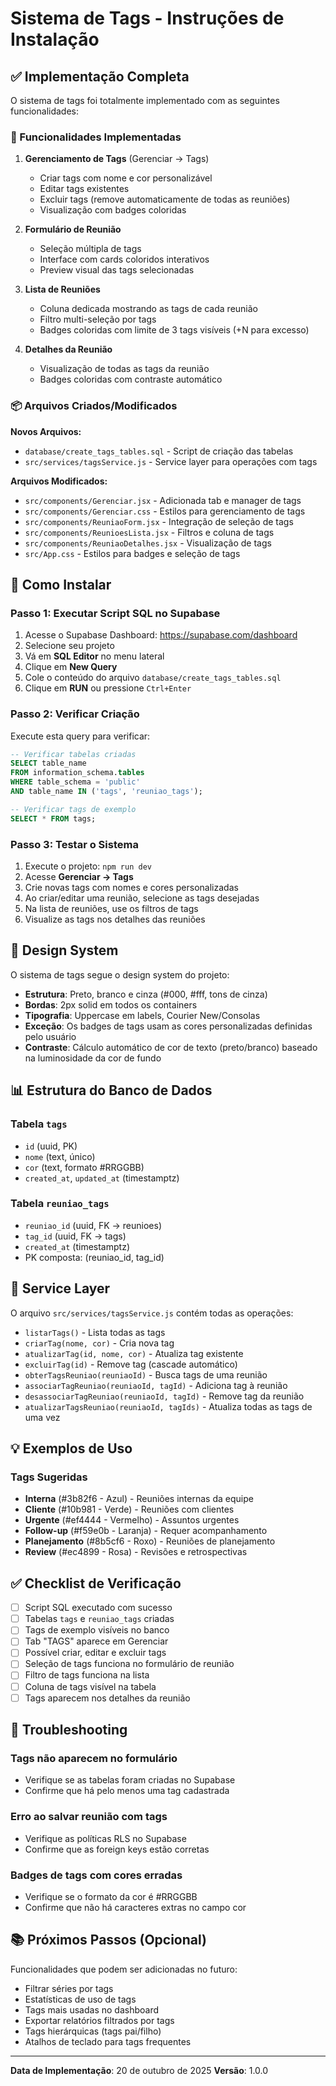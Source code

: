# Sistema de Tags - Instruções de Instalação

## ✅ Implementação Completa

O sistema de tags foi totalmente implementado com as seguintes funcionalidades:

### 🎯 Funcionalidades Implementadas

1. **Gerenciamento de Tags** (Gerenciar → Tags)
   - Criar tags com nome e cor personalizável
   - Editar tags existentes
   - Excluir tags (remove automaticamente de todas as reuniões)
   - Visualização com badges coloridas

2. **Formulário de Reunião**
   - Seleção múltipla de tags
   - Interface com cards coloridos interativos
   - Preview visual das tags selecionadas

3. **Lista de Reuniões**
   - Coluna dedicada mostrando as tags de cada reunião
   - Filtro multi-seleção por tags
   - Badges coloridas com limite de 3 tags visíveis (+N para excesso)

4. **Detalhes da Reunião**
   - Visualização de todas as tags da reunião
   - Badges coloridas com contraste automático

### 📦 Arquivos Criados/Modificados

**Novos Arquivos:**
- `database/create_tags_tables.sql` - Script de criação das tabelas
- `src/services/tagsService.js` - Service layer para operações com tags

**Arquivos Modificados:**
- `src/components/Gerenciar.jsx` - Adicionada tab e manager de tags
- `src/components/Gerenciar.css` - Estilos para gerenciamento de tags
- `src/components/ReuniaoForm.jsx` - Integração de seleção de tags
- `src/components/ReunioesLista.jsx` - Filtros e coluna de tags
- `src/components/ReuniaoDetalhes.jsx` - Visualização de tags
- `src/App.css` - Estilos para badges e seleção de tags

## 🚀 Como Instalar

### Passo 1: Executar Script SQL no Supabase

1. Acesse o Supabase Dashboard: https://supabase.com/dashboard
2. Selecione seu projeto
3. Vá em **SQL Editor** no menu lateral
4. Clique em **New Query**
5. Cole o conteúdo do arquivo `database/create_tags_tables.sql`
6. Clique em **RUN** ou pressione `Ctrl+Enter`

### Passo 2: Verificar Criação

Execute esta query para verificar:

```sql
-- Verificar tabelas criadas
SELECT table_name 
FROM information_schema.tables 
WHERE table_schema = 'public' 
AND table_name IN ('tags', 'reuniao_tags');

-- Verificar tags de exemplo
SELECT * FROM tags;
```

### Passo 3: Testar o Sistema

1. Execute o projeto: `npm run dev`
2. Acesse **Gerenciar → Tags**
3. Crie novas tags com nomes e cores personalizadas
4. Ao criar/editar uma reunião, selecione as tags desejadas
5. Na lista de reuniões, use os filtros de tags
6. Visualize as tags nos detalhes das reuniões

## 🎨 Design System

O sistema de tags segue o design system do projeto:

- **Estrutura**: Preto, branco e cinza (#000, #fff, tons de cinza)
- **Bordas**: 2px solid em todos os containers
- **Tipografia**: Uppercase em labels, Courier New/Consolas
- **Exceção**: Os badges de tags usam as cores personalizadas definidas pelo usuário
- **Contraste**: Cálculo automático de cor de texto (preto/branco) baseado na luminosidade da cor de fundo

## 📊 Estrutura do Banco de Dados

### Tabela `tags`
- `id` (uuid, PK)
- `nome` (text, único)
- `cor` (text, formato #RRGGBB)
- `created_at`, `updated_at` (timestamptz)

### Tabela `reuniao_tags`
- `reuniao_id` (uuid, FK → reunioes)
- `tag_id` (uuid, FK → tags)
- `created_at` (timestamptz)
- PK composta: (reuniao_id, tag_id)

## 🔧 Service Layer

O arquivo `src/services/tagsService.js` contém todas as operações:

- `listarTags()` - Lista todas as tags
- `criarTag(nome, cor)` - Cria nova tag
- `atualizarTag(id, nome, cor)` - Atualiza tag existente
- `excluirTag(id)` - Remove tag (cascade automático)
- `obterTagsReuniao(reuniaoId)` - Busca tags de uma reunião
- `associarTagReuniao(reuniaoId, tagId)` - Adiciona tag à reunião
- `desassociarTagReuniao(reuniaoId, tagId)` - Remove tag da reunião
- `atualizarTagsReuniao(reuniaoId, tagIds)` - Atualiza todas as tags de uma vez

## 💡 Exemplos de Uso

### Tags Sugeridas

- **Interna** (#3b82f6 - Azul) - Reuniões internas da equipe
- **Cliente** (#10b981 - Verde) - Reuniões com clientes
- **Urgente** (#ef4444 - Vermelho) - Assuntos urgentes
- **Follow-up** (#f59e0b - Laranja) - Requer acompanhamento
- **Planejamento** (#8b5cf6 - Roxo) - Reuniões de planejamento
- **Review** (#ec4899 - Rosa) - Revisões e retrospectivas

## ✅ Checklist de Verificação

- [ ] Script SQL executado com sucesso
- [ ] Tabelas `tags` e `reuniao_tags` criadas
- [ ] Tags de exemplo visíveis no banco
- [ ] Tab "TAGS" aparece em Gerenciar
- [ ] Possível criar, editar e excluir tags
- [ ] Seleção de tags funciona no formulário de reunião
- [ ] Filtro de tags funciona na lista
- [ ] Coluna de tags visível na tabela
- [ ] Tags aparecem nos detalhes da reunião

## 🐛 Troubleshooting

### Tags não aparecem no formulário
- Verifique se as tabelas foram criadas no Supabase
- Confirme que há pelo menos uma tag cadastrada

### Erro ao salvar reunião com tags
- Verifique as políticas RLS no Supabase
- Confirme que as foreign keys estão corretas

### Badges de tags com cores erradas
- Verifique se o formato da cor é #RRGGBB
- Confirme que não há caracteres extras no campo cor

## 📚 Próximos Passos (Opcional)

Funcionalidades que podem ser adicionadas no futuro:

- Filtrar séries por tags
- Estatísticas de uso de tags
- Tags mais usadas no dashboard
- Exportar relatórios filtrados por tags
- Tags hierárquicas (tags pai/filho)
- Atalhos de teclado para tags frequentes

---

**Data de Implementação**: 20 de outubro de 2025
**Versão**: 1.0.0

